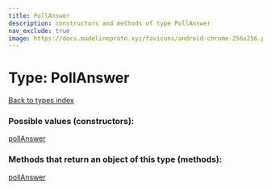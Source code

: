 ```yaml
---
title: PollAnswer
description: constructors and methods of type PollAnswer
nav_exclude: true
image: https://docs.madelineproto.xyz/favicons/android-chrome-256x256.png
---
```

# Type: PollAnswer
[Back to types index](index.md)



### Possible values (constructors):

[pollAnswer](/API_docs/constructors/pollAnswer.md)  



### Methods that return an object of this type (methods):



[pollAnswer](/API_docs/constructors/pollAnswer.md)  

